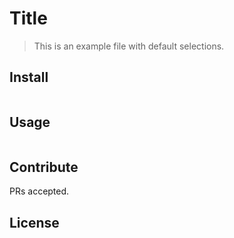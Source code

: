 # Title

> This is an example file with default selections.

## Install

```
```

## Usage

```
```

## Contribute

PRs accepted.

## License
